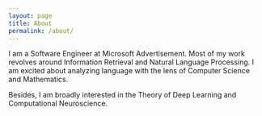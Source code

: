 ```yaml
---
layout: page
title: About
permalink: /about/
---
```


I am a Software Engineer at Microsoft Advertisement. Most of my work revolves around Information Retrieval and Natural Language Processing. I am excited about analyzing language with the lens of Computer Science and Mathematics.

Besides, I am broadly interested in the Theory of Deep Learning and Computational Neuroscience.